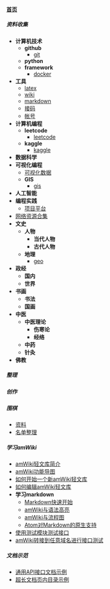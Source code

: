 
#### [首页](?file=home-首页)

##### 资料收集
- **计算机技术**
    - **github**
        - [git](?file=001-资料收集/001-计算机技术/001-github/001-git "git")
    - **python**
    - **framework**
        - [docker](?file=001-资料收集/001-计算机技术/101-framework/002-docker "docker")
- **工具**
    - [latex](?file=001-资料收集/002-工具/001-latex "latex")
    - [wiki](?file=001-资料收集/002-工具/002-wiki "wiki")
    - [markdown](?file=001-资料收集/002-工具/003-markdown "markdown")
    - [接码](?file=001-资料收集/002-工具/004-接码 "接码")
    - [帐号](?file=001-资料收集/002-工具/005-帐号 "帐号")
- **计算机编程**
    - **leetcode**
        - [leetcode](?file=001-资料收集/003-计算机编程/001-leetcode/001-leetcode "leetcode")
    - **kaggle**
        - [kaggle](?file=001-资料收集/003-计算机编程/003-kaggle/003-kaggle "kaggle")
- **数据科学**
- **可视化编程**
    - [可视化数据](?file=001-资料收集/005-可视化编程/001-可视化数据 "可视化数据")
    - **GIS**
        - [gis](?file=001-资料收集/005-可视化编程/500-GIS/001-gis "gis")
- **人工智能**
- **编程实践**
    - [项目平台](?file=001-资料收集/007-编程实践/001-项目平台 "项目平台")
- [网络资源合集](?file=001-资料收集/01-网络资源合集 "网络资源合集")
- **文史**
    - **人物**
        - **当代人物**
        - **古代人物**
    - **地理**
        - [geo](?file=001-资料收集/200-文史/002-地理/001-geo "geo")
- **政经**
    - **国内**
    - **世界**
- **书画**
    - **书法**
    - **国画**
- **中医**
    - **中医理论**
        - **伤寒论**
        - **经络**
    - **中药**
    - **针灸**
- **佛教**

##### 整理

##### 创作

##### 围棋
- [资料](?file=800-围棋/001-资料 "资料")
- [名单整理](?file=800-围棋/200-名单整理 "名单整理")

##### 学习amWiki
- [amWiki轻文库简介](?file=900-学习amWiki/01-amWiki轻文库简介 "amWiki轻文库简介")
- [amWiki功能导图](?file=900-学习amWiki/02-amWiki功能导图 "amWiki功能导图")
- [如何开始一个新amWiki轻文库](?file=900-学习amWiki/03-如何开始一个新amWiki轻文库 "如何开始一个新amWiki轻文库")
- [如何编辑amWiki轻文库](?file=900-学习amWiki/04-如何编辑amWiki轻文库 "如何编辑amWiki轻文库")
- **学习markdown**
    - [Markdown快速开始](?file=900-学习amWiki/05-学习markdown/01-Markdown快速开始 "Markdown快速开始")
    - [amWiki与语法高亮](?file=900-学习amWiki/05-学习markdown/02-amWiki与语法高亮 "amWiki与语法高亮")
    - [amWiki与流程图](?file=900-学习amWiki/05-学习markdown/03-amWiki与流程图 "amWiki与流程图")
    - [Atom对Markdown的原生支持](?file=900-学习amWiki/05-学习markdown/05-Atom对Markdown的原生支持 "Atom对Markdown的原生支持")
- [使用测试模块测试接口](?file=900-学习amWiki/06-使用测试模块测试接口 "使用测试模块测试接口")
- [amWiki转接到任意域名进行接口测试](?file=900-学习amWiki/07-amWiki转接到任意域名进行接口测试 "amWiki转接到任意域名进行接口测试")

##### 文档示范
- [通用API接口文档示例](?file=910-文档示范/001-通用API接口文档示例 "通用API接口文档示例")
- [超长文档页内目录示例](?file=910-文档示范/002-超长文档页内目录示例 "超长文档页内目录示例")
